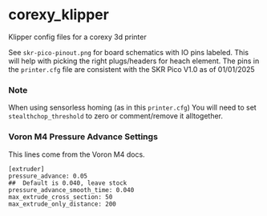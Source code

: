 # corexy_klipper
Klipper config files for a corexy 3d printer

See `skr-pico-pinout.png` for board schematics with IO pins labeled. This will help with picking the right plugs/headers for heach element.
The pins in the `printer.cfg` file are consistent with the SKR Pico V1.0 as of 01/01/2025

### Note
When using sensorless homing (as in this `printer.cfg`) You will need to set `stealthchop_threshold` to zero or comment/remove it alltogether.

### Voron M4 Pressure Advance Settings
This lines come from the Voron M4 docs.
```
[extruder]
pressure_advance: 0.05
##	Default is 0.040, leave stock
pressure_advance_smooth_time: 0.040
max_extrude_cross_section: 50
max_extrude_only_distance: 200
```